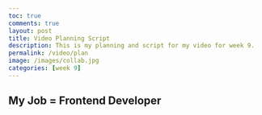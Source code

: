 ```yaml
---
toc: true
comments: true
layout: post
title: Video Planning Script
description: This is my planning and script for my video for week 9.
permalink: /video/plan
image: /images/collab.jpg
categories: [week 9]
---
```


## My Job = Frontend Developer